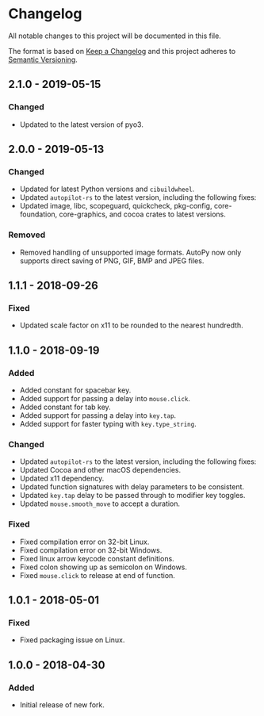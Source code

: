 # Changelog

All notable changes to this project will be documented in this file.

The format is based on [Keep a Changelog](http://keepachangelog.com/en/1.0.0/)
and this project adheres to [Semantic Versioning](https://semver.org/spec/v2.0.0.html).

## 2.1.0 - 2019-05-15

### Changed
- Updated to the latest version of pyo3.

## 2.0.0 - 2019-05-13

### Changed
- Updated for latest Python versions and `cibuildwheel`.
- Updated `autopilot-rs` to the latest version, including the following fixes:
- Updated image, libc, scopeguard, quickcheck, pkg-config, core-foundation,
  core-graphics, and cocoa crates to latest versions.

### Removed
- Removed handling of unsupported image formats. AutoPy now only supports
  direct saving of PNG, GIF, BMP and JPEG files.

## 1.1.1 - 2018-09-26

### Fixed
- Updated scale factor on x11 to be rounded to the nearest hundredth.

## 1.1.0 - 2018-09-19

### Added
- Added constant for spacebar key.
- Added support for passing a delay into `mouse.click`.
- Added constant for tab key.
- Added support for passing a delay into `key.tap`.
- Added support for faster typing with `key.type_string`.

### Changed
- Updated `autopilot-rs` to the latest version, including the following fixes:
- Updated Cocoa and other macOS dependencies.
- Updated x11 dependency.
- Updated function signatures with delay parameters to be consistent.
- Updated `key.tap` delay to be passed through to modifier key toggles.
- Updated `mouse.smooth_move` to accept a duration.

### Fixed
- Fixed compilation error on 32-bit Linux.
- Fixed compilation error on 32-bit Windows.
- Fixed linux arrow keycode constant definitions.
- Fixed colon showing up as semicolon on Windows.
- Fixed `mouse.click` to release at end of function.

## 1.0.1 - 2018-05-01

### Fixed
- Fixed packaging issue on Linux.

## 1.0.0 - 2018-04-30

### Added
- Initial release of new fork.
